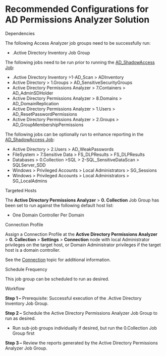 # Recommended Configurations for AD Permissions Analyzer Solution

Dependencies

The following Access Analyzer job groups need to be successfully run:

- .Active Directory Inventory Job Group

The following jobs need to be run prior to running the [AD\_ShadowAccess Job](/docs/product_docs/accessanalyzer/accessanalyzer/enterpriseauditor/solutions/activedirectorypermissionsanalyzer/ad_shadowaccess.md):

- .Active Directory Inventory >1-AD\_Scan > ADInventory
- Active Directory > 1.Groups > AD\_SensitiveSecurityGroups
- Active Directory Permissions Analyzer > 7.Containers > AD\_AdminSDHolder
- Active Directory Permissions Analyzer > 8.Domains > AD\_DomainReplication
- Active Directory Permissions Analyzer > 1.Users > AD\_ResetPasswordPermissions
- Active Directory Permissions Analyzer > 2.Groups > AD\_GroupMembershipPermissions

The following jobs can be optionally run to enhance reporting in the [AD\_ShadowAccess Job](/docs/product_docs/accessanalyzer/accessanalyzer/enterpriseauditor/solutions/activedirectorypermissionsanalyzer/ad_shadowaccess.md):

- Active Directory > 2.Users > AD\_WeakPasswords
- FileSystem > 7.Sensitive Data > FS\_DLPResults > FS\_DLPResults
- Databases > 0.Collection >SQL > 2-SQL\_SensitiveDataScan > SQLServer\_SDD
- Windows > Privileged Accounts > Local Administrators > SG\_Sessions
- Windows > Privileged Accounts > Local Administrators > SG\_LocalAdmins

Targeted Hosts

The __Active Directory Permissions Analyzer__ > __0. Collection__ Job Group has been set to run against the following default host list:

- One Domain Controller Per Domain

Connection Profile

Assign a Connection Profile at the __Active Directory Permissions Analyzer__ > __0. Collection__ > __Settings__ > __Connection__ node with local Administrator privileges on the target host, or Domain Administrator privileges if the target host is a domain controller.

See the [Connection](/docs/product_docs/accessanalyzer/accessanalyzer/enterpriseauditor/admin/settings/connection/overview.md) topic for additional information.

Schedule Frequency

This job group can be scheduled to run as desired.

Workflow

__Step 1 –__ Prerequisite: Successful execution of the .Active Directory Inventory Job Group.

__Step 2 –__ Schedule the Active Directory Permissions Analyzer Job Group to run as desired.

- Run sub-job groups individually if desired, but run the 0.Collection Job Group first

__Step 3 –__ Review the reports generated by the Active Directory Permissions Analyzer Job Group.
